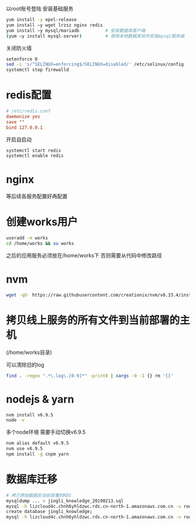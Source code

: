 以root账号登陆 安装基础服务

``` bash
yum install -y epel-release
yum install –y wget lrzsz nginx redis
yum install –y mysql/mariadb          # 安装数据库客户端
(yum –y install mysql-server)         # 使用本地数据库另外安装mysql服务端
```

关闭防火墙

``` bash
setenforce 0
sed -i 's/^SELINUX=enforcing$/SELINUX=disabled/' /etc/selinux/config
systemctl stop firewalld
```

# redis配置

``` conf
# /etc/redis.conf
daemonize yes
save ""
bind 127.0.0.1
```

开启自启动

``` bash
systemctl start redis
systemctl enable redis
```

# nginx

等后续各服务配置好再配置

# 创建works用户

``` bash
useradd -m works
cd /home/works && su works
```

之后的应用服务必须放在/home/works下 否则需要从代码中修改路径

# nvm

``` bash
wget -qO- https://raw.githubusercontent.com/creationix/nvm/v0.33.4/install.sh | bash
```

# 拷贝线上服务的所有文件到当前部署的主机

(/home/works目录)

可以清除旧的log

``` bash
find . -regex ".*\.log\.[0-9]*" -print0 | xargs -0 -I {} rm '{}'
```

# nodejs & yarn

``` bash
nvm install v6.9.5
node -v
```

多个node环境 需要手动切换v6.9.5

``` bash
nvm alias default v6.9.5
nvm use v6.9.5
npm install -g cnpm yarn
```

# 数据库迁移

``` bash
# 拷贝原始数据到当前部署的RDS
mysqldump ... > jingli_knowledge_20190213.sql
mysql -h lizcloud4c.chnh6yhldzwc.rds.cn-north-1.amazonaws.com.cn -u root -p
create database jingli_knowledge;
mysql -h lizcloud4c.chnh6yhldzwc.rds.cn-north-1.amazonaws.com.cn -u root jingli_knowledge -p < jingli_knowledge_20190213.sql
```
